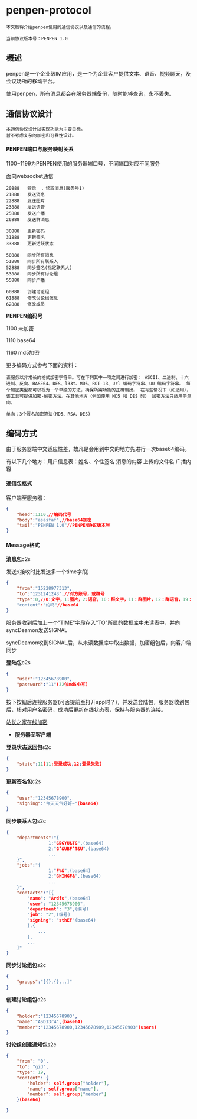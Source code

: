 # penpen-protocol

```
本文档将介绍penpen使用的通信协议以及通信的流程。

当前协议版本号：PENPEN 1.0
```

## 概述

penpen是一个企业级IM应用，是一个为企业客户提供文本、语音、视频聊天，及会议场所的移动平台。

使用penpen，所有消息都会在服务器端备份，随时能够查询，永不丢失。

## 通信协议设计

```
本通信协议设计以实现功能为主要目标。
暂不考虑复杂的加密和可靠性设计。
```

#### PENPEN端口与服务映射关系

1100~1199为PENPEN使用的服务器端口号，不同端口对应不同服务

面向websocket通信

```
20888	登录	，读取消息(服务号1)	
21888	发送消息		
22888	发送图片
23888	发送语音
25888	发送广播
26888	发送群消息	
	
30888	更新密码
31888	更新签名
33888	更新活跃状态

50888	同步所有消息	
51888	同步所有联系人
52888	同步签名(指定联系人)
53888	同步所有讨论组
55888	同步广播

60888	创建讨论组
61888	修改讨论组信息
62888	修改成员

```

**PENPEN编码号**

1100	未加密

1110	base64

1160	md5加密

更多编码方式参考下面的资料：

```
该服务以非常长的格式加密字符串。可在下列其中一项之间进行加密： ASCII、二进制、十六进制、反向、BASE64、DES、l33t、MD5、ROT-13、Url 编码字符串、UU 编码字符串。 每个加密类型都可以视为一个单独的方法，确保所需功能的正确输出。 在有些情况下（如适用），该工具可提供加密-解密方法。在其他地方（例如使用 MD5 和 DES 时） 加密方法只适用于单向。

单向：3个著名加密算法(MD5、RSA、DES)
```

## 编码方式

由于服务器端中文适应性差，故凡是会用到中文的地方先进行一次base64编码。

有以下几个地方：用户信息表：姓名、个性签名
消息的内容
上传的文件名
广播内容


#### 通信包格式

客户端至服务器：

```json
{
	"head":1110,//编码代号
	"body":"asasfaf",//base64加密
	"tail":"PENPEN 1.0"//PENPEN协议版本号
}
```

#### Message格式


**消息包**c2s

发送:(接收时比发送多一个time字段)

```json
{
	"from":"15228977313",
	"to":"1231241243",//对方账号，或群号
	"type":0,//0:文字，1:图片，2:语音，10：群文字，11：群图片，12：群语音，19：创建讨论组通知
	"content":"约吗"//base64
}
```

服务器收到后加上一个"TIME"字段存入"TO"所属的数据库中未读表中，并向syncDeamon发送SIGNAL

syncDeamon收到SIGNAL后，从未读数据库中取出数据，加密组包后，向客户端同步

**登陆包**c2s

```json
{
	"user":"12345678900",
	"password":"11"(32位md5小写)
}
```

按下按钮后连接服务器(可否提前至打开app时？)，并发送登陆包，服务器收到包后，核对用户名密码，成功后更新在线状态表，保持与服务器的连接。

[站长之家在线加密](http://tool.chinaz.com/tools/md5.aspx)

- **服务器至客户端**

**登录状态返回包**s2c

```json
{
	"state":11(11:登录成功,12:登录失败)
}
```

**更新签名包**c2s

```json
{
	"user":"12345678900",
	"signing":"今天天气好好~"(base64)
}
```

**同步联系人包**s2c

```json
{
	"departments":"{
				1:"GBGYU&TG",(base64)
				2:"G^&UBF^T&U",(base64)
				...
	}", 
	"jobs":"{
				1:"F%&",(base64)
				2:"GHIHGF&",(base64)
				...
	}", 
	"contacts":"[{
		"name": "Ardfs",(base64)
 		"user": "12345678900",
 		"department": "3",(编号)
 		"job": "2",(编号)
 		"signing": "sthEF"(base64)
		},{
			...
		},
		...
	]"
}
```

**同步讨论组包**s2c

```json
{
	"groups":"[{},{}...]"
}
```

**创建讨论组包**c2s

```json
{
	"holder":"12345678903",
	"name":"ASD13r4",(base64)
	"member":"12345678900,12345678909,12345678903"(users)
}
```

**讨论组创建通知包**s2c

```json
{
	"from": "0",
    "to": "gid",
    "type": 19,
    "content": {
        "holder": self.group["holder"],
        "name": self.group["name"],
        "member": self.group["member"]
	}(base64)

}
```





